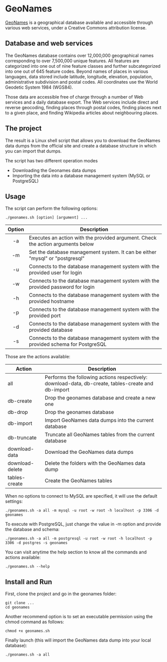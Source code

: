 # GeoNames

[GeoNames](http://www.geonames.org/ "GeoNames") is a geographical database available and accessible through various web services, under a Creative Commons attribution license.

## Database and web services

The GeoNames database contains over 12,000,000 geographical names corresponding to over 7,500,000 unique features. All features are categorized into one out of nine feature classes and further subcategorized into one out of 645 feature codes. Beyond names of places in various languages, data stored include latitude, longitude, elevation, population, administrative subdivision and postal codes. All coordinates use the World Geodetic System 1984 (WGS84).

Those data are accessible free of charge through a number of Web services and a daily database export. The Web services include direct and reverse geocoding, finding places through postal codes, finding places next to a given place, and finding Wikipedia articles about neighbouring places.

## The project

The result is a Linux shell script that allows you to download the GeoNames data dumps from  the official site and create a database structure in which you can import that dumps. 

The script has two different operation modes 
- Downloading the Geonames data dumps
- Importing the data into a database management system (MySQL or PostgreSQL)

## Usage

The script can perform the following options:
```shell
./geonames.sh [option] [argument] ...
```

| Option | Description                                                                        |
|:------:|------------------------------------------------------------------------------------|
| -a     | Executes an action with the provided argument. Check the action arguments below    |
| -m     | Set the database management system. It can be either "mysql" or "postgresql"       |
| -u     | Connects to the database management system with the provided user for login        |
| -w     | Connects to the database management system with the provided password for login    |
| -h     | Connects to the database management system with the provided hostname              |
| -p     | Connects to the database management system with the provided port                  |
| -d     | Connects to the database management system with the provided database              |
| -s     | Connects to the database management system with the provided schema for PostgreSQL |

Those are the actions available:

| Action          | Description                                                                                        |
|-----------------|----------------------------------------------------------------------------------------------------|
| all             | Performs the following actions respectively: download-data, db-create, tables-create and db-import |
| db-create       | Drop the geonames database and create a new one                                                    |
| db-drop         | Drop the geonames database                                                                         |
| db-import       | Import GeoNames data dumps into the current database                                               |
| db-truncate     | Truncate all GeoNames tables from the current database                                             |
| download-data   | Download the GeoNames data dumps                                                                   |
| download-delete | Delete the folders with the GeoNames data dump                                                     |
| tables-create   | Create the GeoNames tables                                                                         |

When no options to connect to MySQL are specified, it will use the default settings:
```shell
./geonames.sh -a all -m mysql -u root -w root -h localhost -p 3306 -d geonames
```

To execute with PostgreSQL, just change the value in -m option and provide the database and schema:
```shell
./geonames.sh -a all -m postgresql -u root -w root -h localhost -p 3306 -d postgres -s geonames
```

You can visit anytime the help section to know all the commands and actions available:

```shell
./geonames.sh --help
```

## Install and Run

First, clone the project and go in the geonames folder:

```shell
git clone ...
cd geonames
```

Another recommend option is to set an executable permission using the chmod command as follows:

```shell
chmod +x geonames.sh
```

Finally launch (this will import the GeoNames data dump into your local database):

```shell
./geonames.sh -a all
```